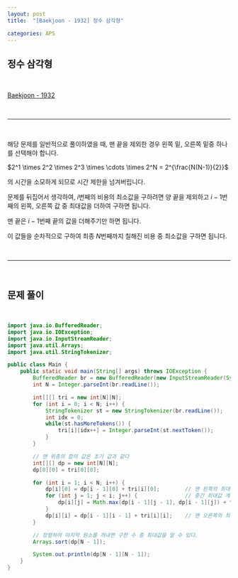 ```yaml
---
layout: post
title:  "[Baekjoon - 1932] 정수 삼각형"

categories: APS
---
```


## 정수 삼각형

<br>

[Baekjoon - 1932](https://www.acmicpc.net/problem/1932)

<br>

***

<br>

해당 문제를 일반적으로 풀이하였을 때, 맨 끝을 제외한 경우 왼쪽 밑, 오른쪽 밑중 하나를 선택해야 합니다.

$2^1 \times 2^2 \times 2^3 \times \cdots \times 2^N = 2^{\frac{N(N-1)}{2}}$

의 시간을 소모하게 되므로 시간 제한을 넘겨버립니다.

문제를 뒤집어서 생각하여, $i$번째의 비용의 최소값을 구하려면 양 끝을 제외하고 $i-1$번째의 왼쪽, 오른쪽 값 중 최대값을 더하여 구하면 됩니다.

맨 끝은 $i-1$번째 끝의 값을 더해주기만 하면 됩니다.

이 값들을 순차적으로 구하여 최종 $N$번째까지 칠해진 비용 중 최소값을 구하면 됩니다.

<br>

***

<br>

## 문제 풀이

<br>

```java
import java.io.BufferedReader;
import java.io.IOException;
import java.io.InputStreamReader;
import java.util.Arrays;
import java.util.StringTokenizer;

public class Main {
    public static void main(String[] args) throws IOException {
        BufferedReader br = new BufferedReader(new InputStreamReader(System.in));
        int N = Integer.parseInt(br.readLine());

        int[][] tri = new int[N][N];
        for (int i = 0; i < N; i++) {
            StringTokenizer st = new StringTokenizer(br.readLine());
            int idx = 0;
            while(st.hasMoreTokens()) {
                tri[i][idx++] = Integer.parseInt(st.nextToken());
            }
        }

        // 맨 위층의 합의 값은 초기 값과 같다
        int[][] dp = new int[N][N];
        dp[0][0] = tri[0][0];

        for (int i = 1; i < N; i++) {
            dp[i][0] = dp[i - 1][0] + tri[i][0];        // 맨 왼쪽의 최대값 계산
            for (int j = 1; j < i; j++) {               // 중간 최대값 계산
                dp[i][j] = Math.max(dp[i - 1][j - 1], dp[i - 1][j]) + tri[i][j];
            }
            dp[i][i] = dp[i - 1][i - 1] + tri[i][i];    // 맨 오른쪽의 최대값 계산
        }

        // 정렬하여 마지막 원소를 꺼내면 구한 수 중 최대값을 알 수 있다.
        Arrays.sort(dp[N - 1]);

        System.out.println(dp[N - 1][N - 1]);
    }
}
```